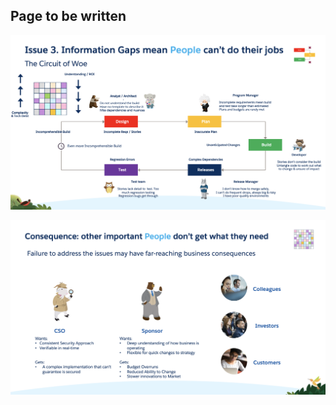 ## Page to be written

![People Issue](PeopleIssue.png)

![People Issue Further Consequences](PeopleIssue2.png)
